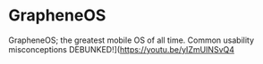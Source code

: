 # GrapheneOS
GrapheneOS; the greatest mobile OS of all time. Common usability misconceptions DEBUNKED!](https://youtu.be/yIZmUINSvQ4
